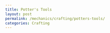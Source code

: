 ```yaml
---
title: Potter's Tools
layout: post
permalink: /mechanics/crafting/potters-tools/
categories: Crafting
---
```

